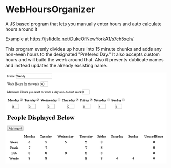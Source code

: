# WebHoursOrganizer
A JS based program that lets you manually enter hours and auto calculate hours around it

Example at https://jsfiddle.net/DukeOfNewYorkA1/s7ch5xeh/

This program evenly divides up hours into 15 minute chunks and adds any non-even hours to the designated "Prefered Day." It also accepts custom hours and will build the week around that. Also it prevents dublicate names and instead updates the already exsisting name.

![Main Form Screen](/DemoImages/TimeClockCalc.png "Main Form Screen")
